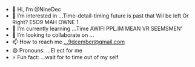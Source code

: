 - 👋 Hi, I’m @NineDec
- 👀 I’m interested in ...Time-detail-timing future is past that Wil be left  Or  Right? E5O9 MAH OWNE 1
- 🌱 I’m currently learning ...Time  AWIFI  PPL.IM MEAN VR SEEMSMEN' 
- 💞️ I’m looking to collaborate on ...
- 📫 How to reach me ...9dcember@gmail.com 
- 😄 Pronouns: ...El ect for me
- ⚡ Fun fact: ...wait for to time out of my self

<!---
NineDec/NineDec is a ✨ special ✨ repository because its `README.md` (this file) appears on your GitHub profile.
You can click the Preview link to take a look at your changes.
--->
